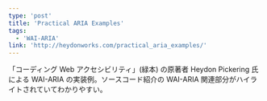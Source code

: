 ```yaml
---
type: 'post'
title: 'Practical ARIA Examples'
tags:
  - 'WAI-ARIA'
link: 'http://heydonworks.com/practical_aria_examples/'
---
```

 「コーディング Web アクセシビリティ」(緑本) の原著者 Heydon Pickering 氏による WAI-ARIA の実装例。ソースコード紹介の WAI-ARIA 関連部分がハイライトされていてわかりやすい。